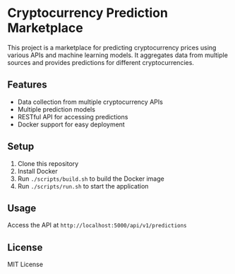 
# Cryptocurrency Prediction Marketplace

This project is a marketplace for predicting cryptocurrency prices using various APIs and machine learning models. It aggregates data from multiple sources and provides predictions for different cryptocurrencies.

## Features

- Data collection from multiple cryptocurrency APIs
- Multiple prediction models
- RESTful API for accessing predictions
- Docker support for easy deployment

## Setup

1. Clone this repository
2. Install Docker
3. Run `./scripts/build.sh` to build the Docker image
4. Run `./scripts/run.sh` to start the application

## Usage

Access the API at `http://localhost:5000/api/v1/predictions`

## License

MIT License
